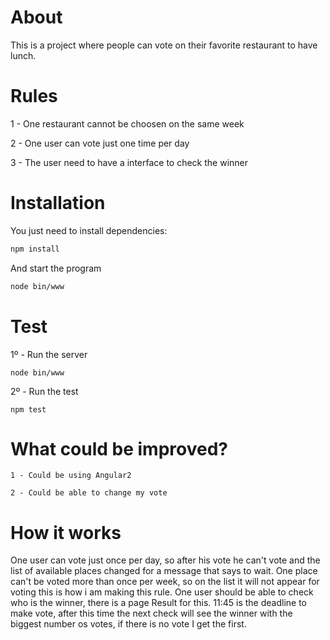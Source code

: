 # About
This is a project where people can vote on their favorite restaurant to have lunch.

# Rules

1 - One restaurant cannot be choosen on the same week

2 - One user can vote just one time per day

3 - The user need to have a interface to check the winner

# Installation

You just need to install dependencies:

```bash
npm install
```

And start the program

```bash
node bin/www
```

# Test

1º - Run the server

```
node bin/www
```

2º - Run the test

```
npm test
```

# What could be improved?

```
1 - Could be using Angular2
```

```
2 - Could be able to change my vote
```

# How it works

One user can vote just once per day, so after his vote he can't vote and the list of available places changed for a message that says to wait.
One place can't be voted more than once per week, so on the list it will not appear for voting this is how i am making this rule.
One user should be able to check who is the winner, there is a page Result for this.
11:45 is the deadline to make vote, after this time the next check will see the winner with the biggest number os votes, if there is no vote I get the first.

